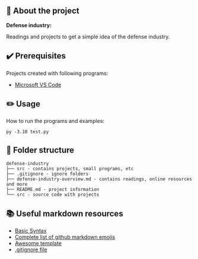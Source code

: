 ## :newspaper: About the project

**Defense industry:**

Readings and projects to get a simple idea of the defense industry.

## :heavy_check_mark: Prerequisites

Projects created with following programs:

* [Microsoft VS Code](https://code.visualstudio.com/download)

## :pencil2: Usage

How to run the programs and examples:

<code>py -3.10 test.py</code>

## :file_folder: Folder structure

    defense-industry
    ├── src - contains projects, small programs, etc
    ├── .gitignore - ignore folders
    ├── defense-industry-overview.md - contains readings, online resources and more
    ├── README.md - project information
    └── src - source code with projects

## :books: Useful markdown resources

* [Basic Syntax](https://www.markdownguide.org/basic-syntax/)
* [Complete list of github markdown emojis](https://dev.to/nikolab/complete-list-of-github-markdown-emoji-markup-5aia)
* [Awesome template](https://github.com/ma-shamshiri/Human-Activity-Recognition/blob/main/README.md)
* [.gitignore file](https://git-scm.com/docs/gitignore)